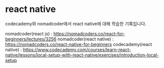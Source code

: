 # react native

codecademy와 nomadcoder에서 react native에 대해 학습한 기록입니다.

nomadcoder(react js) : https://nomadcoders.co/react-for-beginners/lectures/3256
nomadcoder(react native) : https://nomadcoders.co/react-native-for-beginners
codecademy(react native) : https://www.codecademy.com/courses/learn-react-native/lessons/local-setup-with-react-native/exercises/introduction-local-setup
